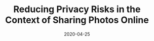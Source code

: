 ---
title: "Reducing Privacy Risks in the Context of Sharing Photos Online"
collection: toAppear
permalink: /toAppear/2020-04-25-chi-dc
venue: 'Proceedings of the 2020 CHI Conference on Human Factors in Computing Systems'
date: 2020-04-25
paperurl: https://rakib062.github.io/files/chi-dc-2020.pdf
excerpt: 'This is an extended abstract published in the doctoral consortium, CHI-2020.'
---